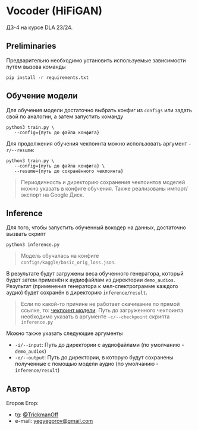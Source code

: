# Vocoder (HiFiGAN)

ДЗ-4 на курсе DLA 23/24.

## Preliminaries

Предварительно необходимо установить используемые зависимости путём вызова команды
```commandline
pip install -r requirements.txt
```

## Обучение модели

Для обучения модели достаточно выбрать конфиг из `configs` или задать свой по аналогии, а
затем запустить команду
```commandline
python3 train.py \
   --config={путь до файла конфига}
```

Для продолжения обучения чекпоинта можно использовать аргумент `-r/--resume`:
```commandline
python3 train.py \
   --config={путь до файла конфига} \
   --resume={путь до сохранённого чекпоинта}
```

> Периодичность и директорию сохранения чекпоинтов моделей можно указать в конфиге обучения.
> Также реализованы импорт/экспорт на Google Диск.

## Inference

Для того, чтобы запустить обученный вокодер на данных, достаточно вызвать скрипт
```commandline
python3 inference.py
```

> Модель обучалась на конфиге `configs/kaggle/basic_orig_loss.json`.

В результате будут загружены веса обученного генератора, который будет затем применён к аудиофайлам
из директории `demo_audios`.
Результат (применения генератора к мел-спектрограмме каждого аудио) будет сохранён в директорию
`inference/result`.

> Если по какой-то причине не работает скачивание по прямой ссылке, то:
> [чекпоинт модели](https://drive.google.com/file/d/1eXQNxni3gdvHJ9WoOvvSutyZ4l9sw5qa/view?usp=drive_link).
> Путь до загруженного чекпоинта необходимо указать в аргументе `-c/--checkpoint` скрипта `inference.py`

Можно также указать следующие аргументы
- `-i/--input`: Путь до директории с аудиофайлами (по умолчанию - `demo_audios`)
- `-o/--output`: Путь до директории, в которую будут сохранены полученные с помощью модели аудио
(по умолчанию - `inference/result`)

## Автор

Егоров Егор:
- tg: [@TrickmanOff](https://t.me/TrickmanOff)
- e-mail: yegyegorov@gmail.com
